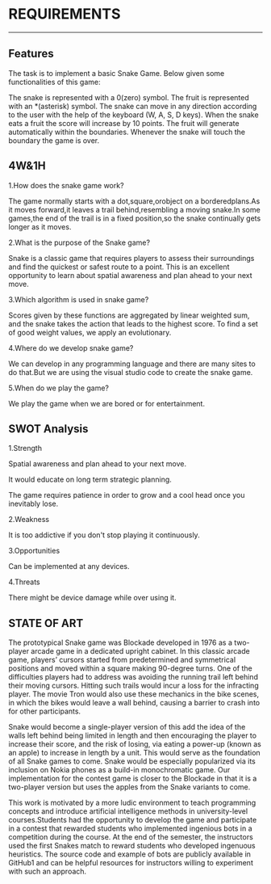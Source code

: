 REQUIREMENTS 
============
____________
Features
--------
The task is to implement a basic Snake Game. Below given some functionalities of this game:

The snake is represented with a 0(zero) symbol.
The fruit is represented with an *(asterisk) symbol.
The snake can move in any direction according to the user with the help of the keyboard (W, A, S, D keys).
When the snake eats a fruit the score will increase by 10 points.
The fruit will generate automatically within the boundaries.
Whenever the snake will touch the boundary the game is over.
    
4W&1H
------
1.How does the snake game work?

   The game normally starts with a dot,square,orobject on a borderedplans.As it moves forward,it leaves a trail behind,resembling a moving snake.In some games,the end of the 
 trail is in a fixed position,so the snake continually gets longer as it moves.
  
2.What is the purpose of the Snake game?

  Snake is a classic game that requires players to assess their surroundings and find the quickest or safest route to a point. This is an excellent opportunity to learn about 
spatial awareness and plan ahead to your next move.

3.Which algorithm is used in snake game?

  Scores given by these functions are aggregated by linear weighted sum, and the snake takes the action that leads to the highest score. To find a set of good weight values, we
apply an evolutionary. 

4.Where do we develop snake game?

  We can develop in any programming language and there are many sites to do that.But we are using the visual studio code to create the snake game.
  
5.When do we play the game?

  We play the game when we are bored or for entertainment.

SWOT Analysis
---------------

1.Strength
 
  Spatial awareness and plan ahead to your next move.
  
  It would educate on long term strategic planning.
  
  The game requires patience in order to grow and a cool head once you inevitably lose.
  
2.Weakness

  It is too addictive if you don't stop playing it continuously.
  
3.Opportunities  

  Can be implemented at any devices.
  
4.Threats

  There might be device damage while over using it.
  
STATE OF ART
------------

   The prototypical Snake game was Blockade developed in 1976 as a two-player arcade game in a dedicated upright cabinet. In this classic arcade game, players’ cursors started from predetermined and symmetrical positions and moved within a square making 90-degree turns. One of the difficulties players had to address was avoiding the running trail left behind their moving cursors. Hitting such trails would incur a loss for the infracting player. The movie Tron would also use  these mechanics in the bike scenes, in which the bikes would leave a wall behind, causing a barrier to crash into for other participants.
   
  Snake would become a single-player version of this add the idea of the walls left behind being limited in length and then encouraging the player to increase their score, and the risk of losing, via eating a power-up (known as an apple) to increase in length by a unit. This would serve as the foundation of all Snake games to come. Snake would be especially popularized via its inclusion on Nokia phones as a build-in monochromatic game. Our implementation for the contest game is closer to the Blockade in that it is a two-player version but uses the apples from the Snake variants to come.
  
  This work is motivated by a more ludic environment to teach programming concepts and introduce artificial intelligence methods in university-level courses.Students had the opportunity to develop the game and participate in a contest that rewarded students who implemented ingenious bots in a competition during the course. At the end of the semester, the instructors used the first Snakes match to reward students who developed ingenuous heuristics. The source code and example of bots are publicly available in GitHub1 and can be helpful resources for instructors willing to experiment with such an approach.
  
